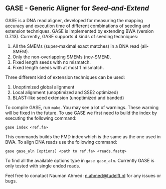 GASE - Generic Aligner for *Seed-and-Extend*
-----------------------------------------
GASE is a DNA read aligner, developed for measuring the mapping accuracy and execution time of different combinations of seeding and extension techniques. GASE is implemented by extending BWA (version 0.7.13). Currently, GASE supports 4 kinds of seeding techniques:

1. All the SMEMs (super-maximal exact matches) in a DNA read (all-SMEM). 
2. Only the non-overlapping SMEMs (nov-SMEM). 
3. Fixed length seeds with no mismatch.
4. Fixed length seeds with at most 1 mismatch. 

Three different kind of extension techniques can be used:

1. Unoptimized global alignment
2. Local alignment (unoptimized and SSE2 optimized)
3. BLAST-like seed extension (unoptimized and banded)

To compile GASE, run `make`. You may see a lot of warnings. These warning will be fixed in the future. To use GASE we first need to build the index by executing the following command:

`gase index <ref.fa>`

This commands builds the FMD index which is the same as the one used in BWA. To align DNA reads use the following command:

`gase gase_aln [options] <path to ref.fa> <reads.fastq>`

To find all the available options type in `gase gase_aln`. Currently GASE is only tested with single ended reads. 

Feel free to conatact Nauman Ahmed: n.ahmed@tudelft.nl for any issues or bugs.
